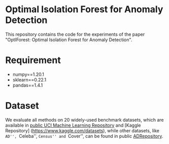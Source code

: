 # Optimal Isolation Forest for Anomaly Detection
This repository contains the code for the experiments of the paper "OptIForest: Optimal Isolation Forest for Anomaly Detection".

# Requirement
- numpy==1.20.1
- sklearn==0.22.1
- pandas==1.4.1

# Dataset
We evaluate all methods on 20 widely-used benchmark datasets, which are available in [public UCI Machine Learning Repository](https://archive.ics.uci.edu/ml/datasets.php) and [Kaggle Repository] (https://www.kaggle.com/datasets), while other datasets, like ``AD'', ``Celeba'', ``Census'' and ``Cover'', can be found in public [ADRepository](https://github.com/GuansongPang/ADRepository-Anomaly-detection-datasets).

